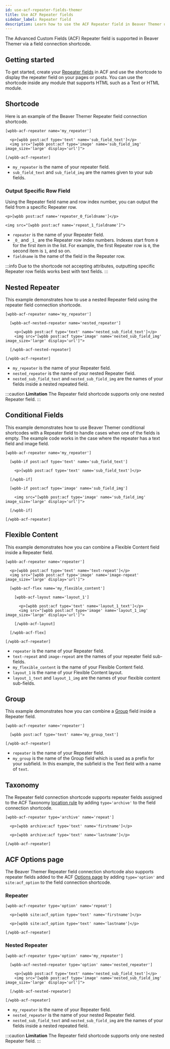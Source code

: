 ```yaml
---
id: use-acf-repeater-fields-themer
title: Use ACF Repeater fields
sidebar_label: Repeater field
description: Learn how to use the ACF Repeater field in Beaver Themer using a field connection shortcode.
---
```


The Advanced Custom Fields (ACF) Repeater field is supported in Beaver Themer via a field connection shortcode.

## Getting started

To get started, create your [Repeater fields](https://www.advancedcustomfields.com/resources/repeater/) in ACF and use the shortcode to display the repeater field on your pages or posts. You can use the shortcode inside any module that supports HTML such as a Text or HTML module.

## Shortcode

Here is an example of the Beaver Themer Repeater field connection shortcode.

```markup
[wpbb-acf-repeater name='my_repeater']

  <p>[wpbb post:acf type='text' name='sub_field_text']</p>
  <img src="[wpbb post:acf type='image' name='sub_field_img' image_size='large' display='url']">

[/wpbb-acf-repeater]
```

* `my_repeater` is the name of your repeater field.
* `sub_field_text` and `sub_field_img` are the names given to your sub fields.

### Output Specific Row Field

Using the Repeater field name and row index number, you can output the field from a specific Repeater row. 

```markup
<p>[wpbb post:acf name='repeater_0_fieldname']</p>

<img src="[wpbb post:acf name='repeat_1_fieldname']">
```

* `repeater` is the name of your Repeater field.
* `_0_` and `_1_` are the Repeater row index numbers. Indexes start from `0` for the first item in the list. For example, the first Repeater row is `0`, the second item is `1`, and so on.
* `fieldname` is the name of the field in the Repeater row.

:::info
Due to the shortcode not accepting attributes, outputting specific Repeater row fields works best with text fields.
:::

## Nested Repeater

This example demonstrates how to use a nested Repeater field using the repeater field connection shortcode.

```markup
[wpbb-acf-repeater name='my_repeater']

  [wpbb-acf-nested-repeater name='nested_repeater']

    <p>[wpbb post:acf type='text' name='nested_sub_field_text']</p>
    <img src="[wpbb post:acf type='image' name='nested_sub_field_img' image_size='large' display='url']">

  [/wpbb-acf-nested-repeater]

[/wpbb-acf-repeater]
```

* `my_repeater` is the name of your Repeater field.
* `nested_repeater` is the name of your nested Repeater field.
* `nested_sub_field_text` and `nested_sub_field_img` are the names of your fields inside a nested repeated field.

:::caution **Limitation**
The Repeater field shortcode supports only one nested Repeater field.
:::

## Conditional Fields

This example demonstrates how to use Beaver Themer conditional shortcodes with a Repeater field to handle cases when one of the fields is empty. The example code works in the case where the repeater has a text field and image field.

```markup
[wpbb-acf-repeater name='my_repeater']

  [wpbb-if post:acf type='text' name='sub_field_text']
  
    <p>[wpbb post:acf type='text' name='sub_field_text']</p>
  
  [/wpbb-if]
  
  [wpbb-if post:acf type='image' name='sub_field_img']
  
    <img src="[wpbb post:acf type='image' name='sub_field_img' image_size='large' display='url']">

  [/wpbb-if]

[/wpbb-acf-repeater]
```

## Flexible Content

This example demonstrates how you can combine a Flexible Content field inside a Repeater field.

```markup
[wpbb-acf-repeater name='repeater']

  <p>[wpbb post:acf type='text' name='text-repeat']</p>
  <img src="[wpbb post:acf type='image' name='image-repeat' image_size='large' display='url']">

  [wpbb-acf-flex name='my_flexible_content']
  
    [wpbb-acf-layout name='layout_1']
  
      <p>[wpbb post:acf type='text' name='layout_1_text']</p>
      <img src="[wpbb post:acf type='image' name='layout_1_img' image_size='large' display='url']">
  
    [/wpbb-acf-layout]
  
  [/wpbb-acf-flex]

[/wpbb-acf-repeater]
```

* `repeater` is the name of your Repeater field.
* `text-repeat` and `image-repeat` are the names of your repeater field sub-fields.
* `my_flexible_content` is the name of your Flexible Content field.
* `layout_1` is the name of your Flexible Content layout.
* `layout_1_text` and `layout_1_img` are the names of your flexible content sub-fields.

## Group 

This example demonstrates how you can combine a [Group](group.md) field inside a Repeater field.

```markup
[wpbb-acf-repeater name='repeater']
  
  [wpbb post:acf type='text' name='my_group_text']

[/wpbb-acf-repeater]
```

* `repeater` is the name of your Repeater field.
* `my_group` is the name of the Group field which is used as a prefix for your subfield. In this example, the subfield is the Text field with a name of `text`.

## Taxonomy

The Repeater field connection shortcode supports repeater fields assigned to the ACF Taxonomy [location rule](https://www.advancedcustomfields.com/resources/custom-location-rules/) by adding `type='archive'` to the field connection shortcode.

```markup
[wpbb-acf-repeater type='archive' name='repeat']

  <p>[wpbb archive:acf type='text' name='firstname']</p>
  
  <p>[wpbb archive:acf type='text' name='lastname']</p>

[/wpbb-acf-repeater]
```

## ACF Options page

The Beaver Themer Repeater field connection shortcode also supports repeater fields added to the ACF [Options page](../options-page.md) by adding `type='option'` and `site:acf_option` to the field connection shortcode.

### Repeater

```markup
[wpbb-acf-repeater type='option' name='repeat']
  
  <p>[wpbb site:acf_option type='text' name='firstname']</p>
  
  <p>[wpbb site:acf_option type='text' name='lastname']</p>
  
[/wpbb-acf-repeater]
```

### Nested Repeater

```markup
[wpbb-acf-repeater type='option' name='my_repeater']

  [wpbb-acf-nested-repeater type='option' name='nested_repeater']

    <p>[wpbb post:acf type='text' name='nested_sub_field_text']</p>
    <img src="[wpbb post:acf type='image' name='nested_sub_field_img' image_size='large' display='url']">

  [/wpbb-acf-nested-repeater]

[/wpbb-acf-repeater]
```

* `my_repeater` is the name of your Repeater field.
* `nested_repeater` is the name of your nested Repeater field.
* `nested_sub_field_text` and `nested_sub_field_img` are the names of your fields inside a nested repeated field.

:::caution **Limitation**
The Repeater field shortcode supports only one nested Repeater field.
:::
